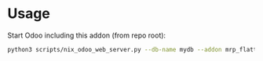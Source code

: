 # Usage

Start Odoo including this addon (from repo root):

```bash
python3 scripts/nix_odoo_web_server.py --db-name mydb --addon mrp_flattened_bom_xlsx_direct_materials_cost
```
